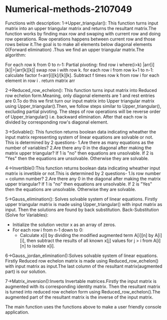 # Numerical-methods-2107049
Functions with description:
1->Upper_triangular(): This function turns input matrix into an upper triangular matrix and returns the resultant matrix.The function works by finding max row and swaping with current row and doing row operations. Row operations happens between current row and those rows below it.The goal is to make all elements below diagonal elements 0(Forward elimination) .Thus we find an upper triangular matrix.The algorithm: 

For each row k from 0 to n-1:
Partial pivoting: find row i where(i>k) |arr[i][k]|>|arr[k][k]|
swap row i with row k.
for each row i from row k+1 to n-1:
calculate factor f=arr[i][k]/[k][k].
Subtract f times row k from row i for each element in row i .
return matrix arr

2->Reduced_row_echelon(): This function turns input matrix into Reduced row echelon form.Meaning, only diagonal elements are 1 and rest entries are 0.To do this  we first turn our input matrix into Upper triangular matrix using Upper_triangular().Then, we follow steps similar to Upper_triangular(), excluding partial pivoting. The steps of row operations will be reverse order of Upper_triangular() i.e. backward elimination. After that each row is divided by corresponding row's diagonal element.

3->Solvable(): This function returns boolean data indicating wheather the input matrix representing system of linear equations are solvable or not. This is determined by 2 questions-
  1.Are there as many equations as the number of variables?
  2.Are there any 0 in the diagonal after making the matrix upper triangular?
If 1 is "no" then equations are unsolvable. If 2 is "Yes" then the equations are unsolvable. Otherwise they are solvable.

4->Invertible():This function returns boolean data indicating wheather input matrix is invetible or not.This is determined by 2 questions-
  1.Is row number = column number?
  2.Are there any 0 in the diagonal after making the matrix upper triangular?
  If 1 is "no" then equations are unsolvable. If 2 is "Yes" then the equations are unsolvable. Otherwise they are solvable.

5->Gauss_elimination(): Solves solvable system of linear equations. Firstly upper triangular matrix is made using Upper_triangular() with input matrix as input. Then the solutions are found by back substitution.
Back-Substitution (Solve for Variables):
   - Initialize the solution vector x as an array of zeros.
   - For each row i from n-1 down to 0:
     - Calculate x[i] by dividing the modified augmented term A[i][n] by A[i][i], then subtract the results of all known x[j] values for j > i from A[i][n] to isolate x[i].

6->Gauss_jordan_elimination():Solves solvable system of linear equations. Firstly Reduced row echelon matrix is made using Reduced_row_echelon() with input matrix as input.The last column of the resultant matrix(augmented part) is our solution.

7->Matrix_inversion():Inverts Invertable matrices.Firstly the input matrix is augmented with its corresponding identity matrix. Then the resultant matrix is turned into reduced row echelon form using Reduced_row_echelon().The augmented part of the resultant matrix is the inverse of the input matrix.

The main function uses the functions above to make  a user friendly console application.

  
  
